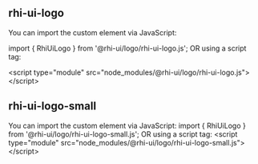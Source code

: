 ## rhi-ui-logo
You can import the custom element via JavaScript:</p>
import { RhiUiLogo } from '@rhi-ui/logo/rhi-ui-logo.js';
OR using a script tag:
<p class="import">&lt;script  type="module" src="node_modules/@rhi-ui/logo/rhi-ui-logo.js"&gt;&lt;/script&gt;</p>

    
## rhi-ui-logo-small
You can import the custom element via JavaScript:
import { RhiUiLogo } from '@rhi-ui/logo/rhi-ui-logo-small.js';
OR using a script tag:
&lt;script  type="module" src="node_modules/@rhi-ui/logo/rhi-ui-logo-small.js"&gt;&lt;/script&gt;